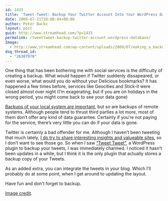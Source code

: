 ```yaml
---
id: 1433
title: 'Tweet-Tweet: Backup Your Twitter Account Into Your WordPress Database'
date: 2009-07-21T10:00:04+00:00
author: Peter Backx
layout: post
guid: http://www.streamhead.com/?p=1433
permalink: /tweettweet-backup-twitter-account-wordpress-database/
Image:
  - http://www.streamhead.com/wp-content/uploads/2009/07/making_a_backup.png
dsq_thread_id:
  - "26307978"
---
```

One thing that has been bothering me with social services is the difficulty of creating a backup. What would happen if Twitter suddenly dissapeared, or even worse, what would you do without your Delicious bookmarks? It has happened a few times before, services like Geocities and Stick-it were closed almost over night (I&#8217;m exagerating, but if you are on holidays in the wrong period, you might come back to see your data gone)

<a title="6 Steps to Obtain the Perfect Backup" href="http://www.streamhead.com/backups/" target="_blank">Backups of your local system are important</a>, but so are backups of remote systems. Although people tend to thrust third parties a lot more, most of them don&#8217;t offer any kind of data guarantee. Certainly if you&#8217;re not paying for the service, there&#8217;s very little you can do if your data is gone.

Twitter is certainly a bad offender for me. Although I haven&#8217;t been tweeting that much lately, <a title="Peter Backx on Twitter" href="http://twitter.com/pbackx" target="_blank">I do try to share interesting insights and valueable sites</a>, so I don&#8217;t want to see those go. So when I saw <a title="Tweet Tweet" href="http://ocaoimh.ie/tweet-tweet/" target="_blank">&#8220;Tweet Tweet&#8221;</a>, a WordPress plugin to backup your tweets, I was immediately charmed. I noticed it hasn&#8217;t been updates in a while, but I think it is the only plugin that actually stores a backup copy of your Tweets.

As an added extra, you can integrate the tweets in your blog. Which I&#8217;ll probably do at some point, when I get around to updating the layout.

Have fun and don&#8217;t forget to backup.

<a title="Making a backup restore on Flickr" href="http://www.flickr.com/photos/kapten/416527996/" target="_blank">Image credit</a>.

<!-- AddThis Advanced Settings generic via filter on the_content -->

<!-- AddThis Share Buttons generic via filter on the_content -->
